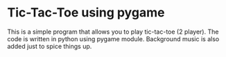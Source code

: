 # Tic-Tac-Toe using pygame  
This is a simple program that allows you to play tic-tac-toe (2 player). The code is written in python using pygame module. Background music is also added just to spice things up. 
